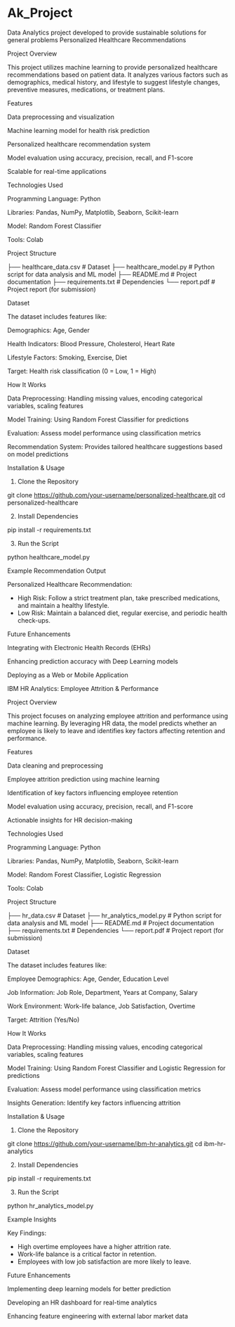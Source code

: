 # Ak_Project
Data Analytics project developed to provide sustainable solutions for general problems
Personalized Healthcare Recommendations

Project Overview

This project utilizes machine learning to provide personalized healthcare recommendations based on patient data. It analyzes various factors such as demographics, medical history, and lifestyle to suggest lifestyle changes, preventive measures, medications, or treatment plans.

Features

Data preprocessing and visualization

Machine learning model for health risk prediction

Personalized healthcare recommendation system

Model evaluation using accuracy, precision, recall, and F1-score

Scalable for real-time applications

Technologies Used

Programming Language: Python

Libraries: Pandas, NumPy, Matplotlib, Seaborn, Scikit-learn

Model: Random Forest Classifier

Tools: Colab

Project Structure

├── healthcare_data.csv   # Dataset
├── healthcare_model.py   # Python script for data analysis and ML model
├── README.md             # Project documentation
├── requirements.txt      # Dependencies
└── report.pdf            # Project report (for submission)

Dataset

The dataset includes features like:

Demographics: Age, Gender

Health Indicators: Blood Pressure, Cholesterol, Heart Rate

Lifestyle Factors: Smoking, Exercise, Diet

Target: Health risk classification (0 = Low, 1 = High)

How It Works

Data Preprocessing: Handling missing values, encoding categorical variables, scaling features

Model Training: Using Random Forest Classifier for predictions

Evaluation: Assess model performance using classification metrics

Recommendation System: Provides tailored healthcare suggestions based on model predictions

Installation & Usage

1. Clone the Repository

  git clone https://github.com/your-username/personalized-healthcare.git
  cd personalized-healthcare

2. Install Dependencies

  pip install -r requirements.txt

3. Run the Script

  python healthcare_model.py

Example Recommendation Output

Personalized Healthcare Recommendation:
- High Risk: Follow a strict treatment plan, take prescribed medications, and maintain a healthy lifestyle.
- Low Risk: Maintain a balanced diet, regular exercise, and periodic health check-ups.

Future Enhancements

Integrating with Electronic Health Records (EHRs)

Enhancing prediction accuracy with Deep Learning models

Deploying as a Web or Mobile Application

IBM HR Analytics: Employee Attrition & Performance

Project Overview

This project focuses on analyzing employee attrition and performance using machine learning. By leveraging HR data, the model predicts whether an employee is likely to leave and identifies key factors affecting retention and performance.

Features

Data cleaning and preprocessing

Employee attrition prediction using machine learning

Identification of key factors influencing employee retention

Model evaluation using accuracy, precision, recall, and F1-score

Actionable insights for HR decision-making

Technologies Used

Programming Language: Python

Libraries: Pandas, NumPy, Matplotlib, Seaborn, Scikit-learn

Model: Random Forest Classifier, Logistic Regression

Tools: Colab

Project Structure

├── hr_data.csv             # Dataset
├── hr_analytics_model.py   # Python script for data analysis and ML model
├── README.md               # Project documentation
├── requirements.txt        # Dependencies
└── report.pdf              # Project report (for submission)

Dataset

The dataset includes features like:

Employee Demographics: Age, Gender, Education Level

Job Information: Job Role, Department, Years at Company, Salary

Work Environment: Work-life balance, Job Satisfaction, Overtime

Target: Attrition (Yes/No)

How It Works

Data Preprocessing: Handling missing values, encoding categorical variables, scaling features

Model Training: Using Random Forest Classifier and Logistic Regression for predictions

Evaluation: Assess model performance using classification metrics

Insights Generation: Identify key factors influencing attrition

Installation & Usage

1. Clone the Repository

  git clone https://github.com/your-username/ibm-hr-analytics.git
  cd ibm-hr-analytics

2. Install Dependencies

  pip install -r requirements.txt

3. Run the Script

  python hr_analytics_model.py

Example Insights

Key Findings:
- High overtime employees have a higher attrition rate.
- Work-life balance is a critical factor in retention.
- Employees with low job satisfaction are more likely to leave.

Future Enhancements

Implementing deep learning models for better prediction

Developing an HR dashboard for real-time analytics

Enhancing feature engineering with external labor market data
